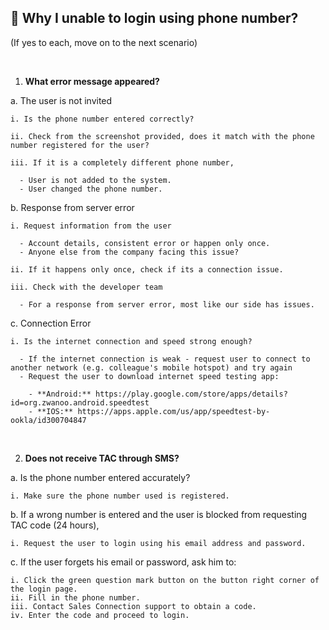 
## 🚨 Why I unable to login using phone number?
<aside>
(If yes to each, move on to the next scenario)
    
<br> <!-- Adding one line space -->

1. **What error message appeared?**<br>

  a. The user is not invited
  
    i. Is the phone number entered correctly?
      
    ii. Check from the screenshot provided, does it match with the phone number registered for the user?
      
    iii. If it is a completely different phone number,
      
      - User is not added to the system.
      - User changed the phone number.

  b. Response from server error
 
    i. Request information from the user
      
      - Account details, consistent error or happen only once.
      - Anyone else from the company facing this issue?
        
    ii. If it happens only once, check if its a connection issue.
      
    iii. Check with the developer team
      
      - For a response from server error, most like our side has issues.

  c. Connection Error
 
    i. Is the internet connection and speed strong enough?
      
      - If the internet connection is weak - request user to connect to another network (e.g. colleague's mobile hotspot) and try again
      - Request the user to download internet speed testing app:
        
        - **Android:** https://play.google.com/store/apps/details?id=org.zwanoo.android.speedtest
        - **IOS:** https://apps.apple.com/us/app/speedtest-by-ookla/id300704847
<br>


2. **Does not receive TAC through SMS?**<br>

  a. Is the phone number entered accurately?

    i. Make sure the phone number used is registered.

  b. If a wrong number is entered and the user is blocked from requesting TAC code (24 hours),
 
    i. Request the user to login using his email address and password.

  c. If the user forgets his email or password, ask him to:
 
    i. Click the green question mark button on the button right corner of the login page.
    ii. Fill in the phone number.
    iii. Contact Sales Connection support to obtain a code.
    iv. Enter the code and proceed to login.

</aside>


